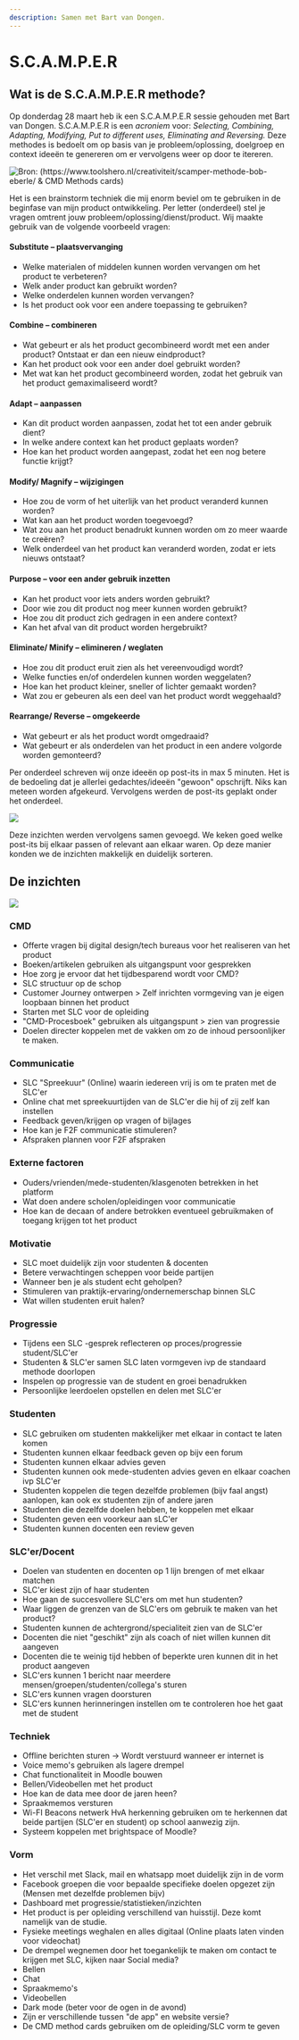 ```yaml
---
description: Samen met Bart van Dongen.
---
```


# S.C.A.M.P.E.R

## Wat is de S.C.A.M.P.E.R methode?

Op donderdag 28 maart heb ik een S.C.A.M.P.E.R sessie gehouden met Bart van Dongen. S.C.A.M.P.E.R is een _acroniem_ voor: _Selecting, Combining, Adapting, Modifying, Put to different uses, Eliminating and Reversing._ Deze methodes is bedoelt om op basis van je probleem/oplossing, doelgroep en context ideeën te genereren om er vervolgens weer op door te itereren.

![Bron: \(https://www.toolshero.nl/creativiteit/scamper-methode-bob-eberle/ &amp; CMD Methods cards\)](../.gitbook/assets/image%20%287%29.png)

Het is een brainstorm techniek die mij enorm beviel om te gebruiken in de beginfase van mijn product ontwikkeling. Per letter \(onderdeel\) stel je vragen omtrent jouw probleem/oplossing/dienst/product. Wij maakte gebruik van de volgende voorbeeld vragen:

#### Substitute – plaatsvervanging

* Welke materialen of middelen kunnen worden vervangen om het product te verbeteren?
* Welk ander product kan gebruikt worden?
* Welke onderdelen kunnen worden vervangen?
* Is het product ook voor een andere toepassing te gebruiken?

#### Combine – combineren

* Wat gebeurt er als het product gecombineerd wordt met een ander product? Ontstaat er dan een nieuw eindproduct?
* Kan het product ook voor een ander doel gebruikt worden?
* Met wat kan het product gecombineerd worden, zodat het gebruik van het product gemaximaliseerd wordt?

#### Adapt – aanpassen

* Kan dit product worden aanpassen, zodat het tot een ander gebruik dient?
* In welke andere context kan het product geplaats worden?
* Hoe kan het product worden aangepast, zodat het een nog betere functie krijgt?

#### Modify/ Magnify – wijzigingen

* Hoe zou de vorm of het uiterlijk van het product veranderd kunnen worden?
* Wat kan aan het product worden toegevoegd?
* Wat zou aan het product benadrukt kunnen worden om zo meer waarde te creëren?
* Welk onderdeel van het product kan veranderd worden, zodat er iets nieuws ontstaat?

#### Purpose – voor een ander gebruik inzetten

* Kan het product voor iets anders worden gebruikt?
* Door wie zou dit product nog meer kunnen worden gebruikt?
* Hoe zou dit product zich gedragen in een andere context?
* Kan het afval van dit product worden hergebruikt?

#### Eliminate/ Minify – elimineren / weglaten

* Hoe zou dit product eruit zien als het vereenvoudigd wordt?
* Welke functies en/of onderdelen kunnen worden weggelaten?
* Hoe kan het product kleiner, sneller of lichter gemaakt worden?
* Wat zou er gebeuren als een deel van het product wordt weggehaald?

#### Rearrange/ Reverse – omgekeerde

* Wat gebeurt er als het product wordt omgedraaid?
* Wat gebeurt er als onderdelen van het product in een andere volgorde worden gemonteerd?

Per onderdeel schreven wij onze ideeën op post-its in max 5 minuten. Het is de bedoeling dat je allerlei gedachtes/ideeën "gewoon" opschrijft. Niks kan meteen worden afgekeurd. Vervolgens werden de post-its geplakt onder het onderdeel. 

![](../.gitbook/assets/img_7713.JPG)

Deze inzichten werden vervolgens samen gevoegd. We keken goed welke post-its bij elkaar passen of relevant aan elkaar waren. Op deze manier konden we de inzichten makkelijk en duidelijk sorteren.

## De inzichten

![](../.gitbook/assets/img_1628.JPG)

### CMD

* Offerte vragen bij digital design/tech bureaus voor het realiseren van het product
* Boeken/artikelen gebruiken als uitgangspunt voor gesprekken
* Hoe zorg je ervoor dat het tijdbesparend wordt voor CMD?
* SLC structuur op de schop
* Customer Journey ontwerpen &gt; Zelf inrichten vormgeving van je eigen loopbaan binnen het product
* Starten met SLC voor de opleiding
* "CMD-Procesboek" gebruiken als uitgangspunt &gt; zien van progressie
* Doelen directer koppelen met de vakken om zo de inhoud persoonlijker te maken.

### Communicatie

* SLC "Spreekuur" \(Online\) waarin iedereen vrij is om te praten met de SLC'er
* Online chat met spreekuurtijden van de SLC'er die hij of zij zelf kan instellen
* Feedback geven/krijgen op vragen of bijlages
* Hoe kan je F2F communicatie stimuleren?
* Afspraken plannen voor F2F afspraken

### Externe factoren

* Ouders/vrienden/mede-studenten/klasgenoten betrekken in het platform
* Wat doen andere scholen/opleidingen voor communicatie
* Hoe kan de decaan of andere betrokken eventueel gebruikmaken of toegang krijgen tot het product

### Motivatie

* SLC moet duidelijk zijn voor studenten & docenten
* Betere verwachtingen scheppen voor beide partijen
* Wanneer ben je als student echt geholpen?
* Stimuleren van praktijk-ervaring/ondernemerschap binnen SLC
* Wat willen studenten eruit halen?

### Progressie

* Tijdens een SLC -gesprek reflecteren op proces/progressie student/SLC'er
* Studenten & SLC'er samen SLC laten vormgeven ivp de standaard methode doorlopen
* Inspelen op progressie van de student en groei benadrukken
* Persoonlijke leerdoelen opstellen en delen met SLC'er

### Studenten

* SLC gebruiken om studenten makkelijker met elkaar in contact te laten komen
* Studenten kunnen elkaar feedback geven op bijv een forum
* Studenten kunnen elkaar advies geven
* Studenten kunnen ook mede-studenten advies geven en elkaar coachen ivp SLC'er
* Studenten koppelen die tegen dezelfde problemen \(bijv faal angst\) aanlopen, kan ook ex studenten zijn of andere jaren
* Studenten die dezelfde doelen hebben, te koppelen met elkaar
* Studenten geven een voorkeur aan sLC'er
* Studenten kunnen docenten een review geven

### SLC'er/Docent

* Doelen van studenten en docenten op 1 lijn brengen of met elkaar matchen
* SLC'er kiest zijn of haar studenten
* Hoe gaan de succesvollere SLC'ers om met hun studenten?
* Waar liggen de grenzen van de SLC'ers om gebruik te maken van het product?
* Studenten kunnen de achtergrond/specialiteit zien van de SLC'er
* Docenten die niet "geschikt" zijn als coach of niet willen kunnen dit aangeven
* Docenten die te weinig tijd hebben of beperkte uren kunnen dit in het product aangeven
* SLC'ers kunnen 1 bericht naar meerdere mensen/groepen/studenten/collega's sturen
* SLC'ers kunnen vragen doorsturen
* SLC'ers kunnen herinneringen instellen om te controleren hoe het gaat met de student

### Techniek

* Offline berichten sturen -&gt; Wordt verstuurd wanneer er internet is
* Voice memo's gebruiken als lagere drempel 
* Chat functionaliteit in Moodle bouwen
* Bellen/Videobellen met het product
* Hoe kan de data mee door de jaren heen?
* Spraakmemos versturen
* Wi-FI Beacons netwerk HvA herkenning gebruiken om te herkennen dat beide partijen \(SLC'er en student\) op school aanwezig zijn.
* Systeem koppelen met brightspace of Moodle?

### Vorm

* Het verschil met Slack, mail en whatsapp moet duidelijk zijn in de vorm
* Facebook groepen die voor bepaalde specifieke doelen opgezet zijn \(Mensen met dezelfde problemen bijv\)
* Dashboard met progressie/statistieken/inzichten
* Het product is per opleiding verschillend van huisstijl. Deze komt namelijk van de studie.
* Fysieke meetings weghalen en alles digitaal \(Online plaats laten vinden voor videochat\)
* De drempel wegnemen door het toegankelijk te maken om contact te krijgen met SLC, kijken naar Social media?
* Bellen
* Chat
* Spraakmemo's
* Videobellen
* Dark mode \(beter voor de ogen in de avond\)
* Zijn er verschillende tussen "de app" en website versie?
* De CMD method cards gebruiken om de opleiding/SLC vorm te geven

